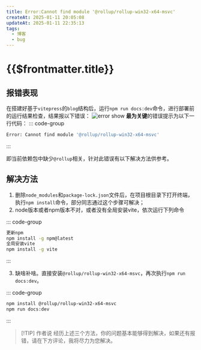 ```yaml
---
title: Error:Cannot find module '@rollup/rollup-win32-x64-msvc'
createAt: 2025-01-11 20:05:08
updateAt: 2025-01-11 22:35:13
tags:
  - 博客
  - bug
---
```

# {{$frontmatter.title}}

## 报错表现
在搭建好基于`vitepress`的`blog`结构后，运行`npm run docs:dev`命令，进行部署前的运行结果检查，结果报以下错误：
![error show](/blog/tech_skills/error_show.png)
**最为关键**的错误提示为以下一行代码：
::: code-group
```sh
Error: Cannot find module '@rollup/rollup-win32-x64-msvc'
```
:::

即当前依赖包中缺少`@rollup`相关，针对此错误有以下解决方法供参考。
## 解决方法
1. 删除`node_modules`和`package-lock.json`文件后，在项目根目录下打开终端，执行`npm install`命令，部分同志通过这个步骤可解决；
2. node版本或者npm版本不对，或者没有全局安装vite，依次运行下列命令

::: code-group
```sh
更新npm
npm install -g npm@latest
全局安装vite
npm install -g vite
```
:::

3. 缺啥补啥。直接安装`@rollup/rollup-win32-x64-msvc`，再次执行`npm run docs:dev`。

::: code-group
```sh
npm install @rollup/rollup-win32-x64-msvc
npm run docs:dev
```
:::

> [!TIP] 作者说
> 经历上述三个方法，你的问题基本能够得到解决，如果还有报错，请在下方评论，我将尽力为您解决。